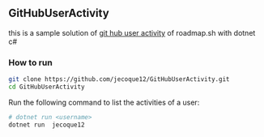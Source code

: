 
## GitHubUserActivity

this is a sample solution of [git hub user activity](https://roadmap.sh/projects/github-user-activity) of roadmap.sh with dotnet c#

### How to run 

```bash
git clone https://github.com/jecoque12/GitHubUserActivity.git
cd GitHubUserActivity
```

Run the following command to list the activities of a user:


```bash
# dotnet run <username>
dotnet run  jecoque12
```
